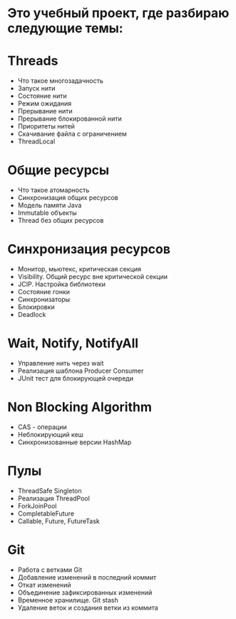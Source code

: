 # Это учебный проект, где разбираю следующие темы:

# Threads
- Что такое многозадачность
- Запуск нити
- Состояние нити
- Режим ожидания
- Прерывание нити
- Прерывание блокированной нити
- Приоритеты нитей
- Скачивание файла с ограничением
- ThreadLocal

# Общие ресурсы
- Что такое атомарность
- Синхронизация общих ресурсов
- Модель памяти Java
- Immutable объекты
- Thread без общих ресурсов

# Синхронизация ресурсов
- Монитор, мьютекс, критическая секция
- Visibility. Общий ресурс вне критической секции
- JCIP. Настройка библиотеки
- Состояние гонки
- Синхронизаторы
- Блокировки
- Deadlock

# Wait, Notify, NotifyAll
- Управление нить через wait
- Реализация шаблона Producer Consumer
- JUnit тест для блокирующей очереди

# Non Blocking Algorithm
- CAS - операции
- Неблокирующий кеш
- Синхронизованные версии HashMap

# Пулы
- ThreadSafe Singleton
- Реализация ThreadPool
- ForkJoinPool
- CompletableFuture
- Callable, Future, FutureTask

# Git
- Работа с ветками Git
- Добавление изменений в последний коммит
- Откат изменений
- Объединение зафиксированных изменений
- Временное хранилище. Git stash
- Удаление веток и создания ветки из коммита